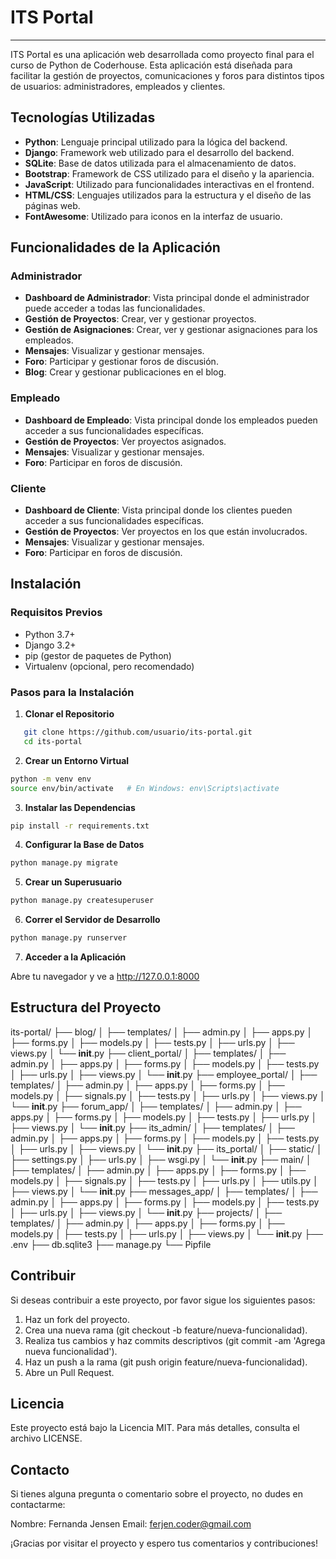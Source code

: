 # ITS Portal
---
ITS Portal es una aplicación web desarrollada como proyecto final para el curso de Python de Coderhouse. Esta aplicación está diseñada para facilitar la gestión de proyectos, comunicaciones y foros para distintos tipos de usuarios: administradores, empleados y clientes.

## Tecnologías Utilizadas

- **Python**: Lenguaje principal utilizado para la lógica del backend.
- **Django**: Framework web utilizado para el desarrollo del backend.
- **SQLite**: Base de datos utilizada para el almacenamiento de datos.
- **Bootstrap**: Framework de CSS utilizado para el diseño y la apariencia.
- **JavaScript**: Utilizado para funcionalidades interactivas en el frontend.
- **HTML/CSS**: Lenguajes utilizados para la estructura y el diseño de las páginas web.
- **FontAwesome**: Utilizado para iconos en la interfaz de usuario.

## Funcionalidades de la Aplicación

### Administrador

- **Dashboard de Administrador**: Vista principal donde el administrador puede acceder a todas las funcionalidades.
- **Gestión de Proyectos**: Crear, ver y gestionar proyectos.
- **Gestión de Asignaciones**: Crear, ver y gestionar asignaciones para los empleados.
- **Mensajes**: Visualizar y gestionar mensajes.
- **Foro**: Participar y gestionar foros de discusión.
- **Blog**: Crear y gestionar publicaciones en el blog.

### Empleado

- **Dashboard de Empleado**: Vista principal donde los empleados pueden acceder a sus funcionalidades específicas.
- **Gestión de Proyectos**: Ver proyectos asignados.
- **Mensajes**: Visualizar y gestionar mensajes.
- **Foro**: Participar en foros de discusión.

### Cliente

- **Dashboard de Cliente**: Vista principal donde los clientes pueden acceder a sus funcionalidades específicas.
- **Gestión de Proyectos**: Ver proyectos en los que están involucrados.
- **Mensajes**: Visualizar y gestionar mensajes.
- **Foro**: Participar en foros de discusión.

## Instalación

### Requisitos Previos

- Python 3.7+
- Django 3.2+
- pip (gestor de paquetes de Python)
- Virtualenv (opcional, pero recomendado)

### Pasos para la Instalación

1. **Clonar el Repositorio**

```bash
   git clone https://github.com/usuario/its-portal.git
   cd its-portal
```

2. **Crear un Entorno Virtual**

```bash
python -m venv env
source env/bin/activate   # En Windows: env\Scripts\activate
```

3. **Instalar las Dependencias**

```bash
pip install -r requirements.txt
```

4. **Configurar la Base de Datos**

```bash
python manage.py migrate
```

5. **Crear un Superusuario**

```bash
python manage.py createsuperuser
```

6. **Correr el Servidor de Desarrollo**

```bash
python manage.py runserver
```

7. **Acceder a la Aplicación**

Abre tu navegador y ve a http://127.0.0.1:8000

## Estructura del Proyecto

its-portal/
├── blog/
│   ├── templates/
│   ├── admin.py
│   ├── apps.py
│   ├── forms.py
│   ├── models.py
│   ├── tests.py
│   ├── urls.py
│   ├── views.py
│   └── __init__.py
├── client_portal/
│   ├── templates/
│   ├── admin.py
│   ├── apps.py
│   ├── forms.py
│   ├── models.py
│   ├── tests.py
│   ├── urls.py
│   ├── views.py
│   └── __init__.py
├── employee_portal/
│   ├── templates/
│   ├── admin.py
│   ├── apps.py
│   ├── forms.py
│   ├── models.py
│   ├── signals.py
│   ├── tests.py
│   ├── urls.py
│   ├── views.py
│   └── __init__.py
├── forum_app/
│   ├── templates/
│   ├── admin.py
│   ├── apps.py
│   ├── forms.py
│   ├── models.py
│   ├── tests.py
│   ├── urls.py
│   ├── views.py
│   └── __init__.py
├── its_admin/
│   ├── templates/
│   ├── admin.py
│   ├── apps.py
│   ├── forms.py
│   ├── models.py
│   ├── tests.py
│   ├── urls.py
│   ├── views.py
│   └── __init__.py
├── its_portal/
│   ├── static/
│   ├── settings.py
│   ├── urls.py
│   ├── wsgi.py
│   └── __init__.py
├── main/
│   ├── templates/
│   ├── admin.py
│   ├── apps.py
│   ├── forms.py
│   ├── models.py
│   ├── signals.py
│   ├── tests.py
│   ├── urls.py
│   ├── utils.py
│   ├── views.py
│   └── __init__.py
├── messages_app/
│   ├── templates/
│   ├── admin.py
│   ├── apps.py
│   ├── forms.py
│   ├── models.py
│   ├── tests.py
│   ├── urls.py
│   ├── views.py
│   └── __init__.py
├── projects/
│   ├── templates/
│   ├── admin.py
│   ├── apps.py
│   ├── forms.py
│   ├── models.py
│   ├── tests.py
│   ├── urls.py
│   ├── views.py
│   └── __init__.py
├── .env
├── db.sqlite3
├── manage.py
└── Pipfile

## Contribuir
Si deseas contribuir a este proyecto, por favor sigue los siguientes pasos:

1. Haz un fork del proyecto.
2. Crea una nueva rama (git checkout -b feature/nueva-funcionalidad).
3. Realiza tus cambios y haz commits descriptivos (git commit -am 'Agrega nueva funcionalidad').
4. Haz un push a la rama (git push origin feature/nueva-funcionalidad).
5. Abre un Pull Request.

## Licencia
Este proyecto está bajo la Licencia MIT. Para más detalles, consulta el archivo LICENSE.

## Contacto
Si tienes alguna pregunta o comentario sobre el proyecto, no dudes en contactarme:

Nombre: Fernanda Jensen
Email: ferjen.coder@gmail.com

¡Gracias por visitar el proyecto y espero tus comentarios y contribuciones!
